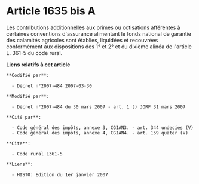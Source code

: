 # Article 1635 bis A

Les contributions additionnelles aux primes ou cotisations afférentes à certaines conventions d'assurance alimentant le fonds
national de garantie des calamités agricoles sont établies, liquidées et recouvrées conformément aux dispositions des 1° et
2° et du dixième alinéa de l'article L. 361-5 du code rural.

**Liens relatifs à cet article**

	**Codifié par**:

	  - Décret n°2007-484 2007-03-30

	**Modifié par**:

	  - Décret n°2007-484 du 30 mars 2007 - art. 1 () JORF 31 mars 2007

	**Cité par**:

	  - Code général des impôts, annexe 3, CGIAN3. - art. 344 undecies (V)
	  - Code général des impôts, annexe 4, CGIAN4. - art. 159 quater (V)

	**Cite**:

	  - Code rural L361-5

	**Liens**:

	  - HISTO: Edition du 1er janvier 2007
